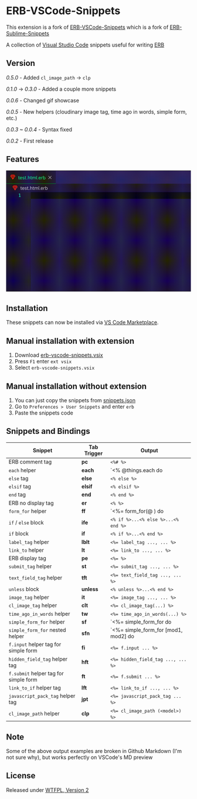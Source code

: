 # ERB-VSCode-Snippets

This extension is a fork of [ERB-VSCode-Snippets](https://github.com/ZneuRay/ERB-VSCode-Snippets) which is a fork of [ERB-Sublime-Snippets](https://github.com/matthewrobertson/ERB-Sublime-Snippets)

A collection of [Visual Studio Code](https://code.visualstudio.com/) snippets useful for writing [ERB](http://ruby-doc.org/stdlib-1.9.3/libdoc/erb/rdoc/ERB.html)

## Version

_0.5.0_ - Added `cl_image_path` -> `clp`

_0.1.0_ -> _0.3.0_ - Added a couple more snippets

_0.0.6_ - Changed gif showcase

_0.0.5_ - New helpers (cloudinary image tag, time ago in words, simple form, etc.)

_0.0.3 ~ 0.0.4_ - Syntax fixed

_0.0.2_ - First release

## Features

![feature](images/showcase.gif)

## Installation

These snippets can now be installed via [VS Code Marketplace](https://marketplace.visualstudio.com/VSCode).

## Manual installation with extension

1. Download [erb-vscode-snippets.vsix](https://raw.githubusercontent.com/rayhanw/vscode-erb-helpers/master/bin/erb-helpers-0.0.5.vsix)
2. Press `F1` enter `ext vsix`
3. Select `erb-vscode-snippets.vsix`

## Manual installation without extension

1. You can just copy the snippets from [snippets.json](https://raw.githubusercontent.com/rayhanw/vscode-erb-helpers/master/snippets/snippets.json)
2. Go to `Preferences > User Snippets` and enter `erb`
3. Paste the snippets code

## Snippets and Bindings

| Snippet                               | Tab Trigger | Output                               |
| ------------------------------------- | ----------- | ------------------------------------ |
| ERB comment tag                       | **pc**      | `<%# %>`                             |
| `each` helper                         | **each**    | `<% @things.each do                  | thing | %>` |
| `else` tag                            | **else**    | `<% else %>`                         |
| `elsif` tag                           | **elsif**   | `<% elsif %>`                        |
| `end` tag                             | **end**     | `<% end %>`                          |
| ERB no display tag                    | **er**      | `<% %>`                              |
| `form_for` helper                     | **ff**      | `<%= form_for(@ ) do                 | f | %>` |
| `if` / `else` block                   | **ife**     | `<% if %>...<% else %>...<% end %>`  |
| `if` block                            | **if**      | `<% if %>...<% end %>`               |
| `label_tag` helper                    | **lblt**    | `<%= label_tag ..., ... %>`          |
| `link_to` helper                      | **lt**      | `<%= link_to ..., ... %>`            |
| ERB display tag                       | **pe**      | `<%= %>`                             |
| `submit_tag` helper                   | **st**      | `<%= submit_tag ..., ... %>`         |
| `text_field_tag` helper               | **tft**     | `<%= text_field_tag ..., ... %>`     |
| `unless` block                        | **unless**  | `<% unless %>...<% end %>`           |
| `image_tag` helper                    | **it**      | `<%= image_tag ..., ... %>`          |
| `cl_image_tag` helper                 | **clt**     | `<%= cl_image_tag(...) %>`           |
| `time_ago_in_words` helper            | **tw**      | `<%= time_ago_in_words(...) %>`      |
| `simple_form_for` helper              | **sf**      | `<%= simple_form_for <content> do    | f | %>` |
| `simple_form_for` nested helper       | **sfn**     | `<%= simple_form_for [mod1, mod2] do | f | %>` |
| `f.input` helper tag for simple form  | **fi**      | `<%= f.input ... %>`                 |
| `hidden_field_tag` helper tag         | **hft**     | `<%= hidden_field_tag ..., ... %>`   |
| `f.submit` helper tag for simple form | **ft**      | `<%= f.submit ... %>`                |
| `link_to_if` helper tag               | **lft**     | `<%= link_to_if ..., ... %>`         |
| `javascript_pack_tag` helper tag      | **jpt**     | `<%= javascript_pack_tag ... %>`     |
| `cl_image_path` helper                | **clp**     | `<%= cl_image_path (<model>) %>`     |

## Note

Some of the above output examples are broken in Github Markdown (I'm not sure why), but works perfectly on VSCode's MD preview

## License

Released under [WTFPL, Version 2](https://raw.githubusercontent.com/rayhanw/ERB-VSCode-Snippets/master/LICENSE.txt)
